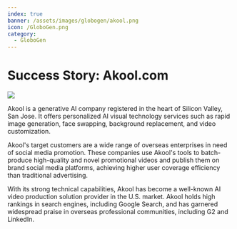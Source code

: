 ```yaml
---
index: true
banner: /assets/images/globogen/akool.png
icon: /GloboGen.png
category:
  - GloboGen
---
```


# Success Story: Akool.com

![](/assets/images/globogen/akool.png)

Akool is a generative AI company registered in the heart of Silicon Valley, San Jose. It offers personalized AI visual technology services such as rapid image generation, face swapping, background replacement, and video customization.

Akool's target customers are a wide range of overseas enterprises in need of social media promotion. These companies use Akool's tools to batch-produce high-quality and novel promotional videos and publish them on brand social media platforms, achieving higher user coverage efficiency than traditional advertising.

With its strong technical capabilities, Akool has become a well-known AI video production solution provider in the U.S. market. Akool holds high rankings in search engines, including Google Search, and has garnered widespread praise in overseas professional communities, including G2 and LinkedIn.

